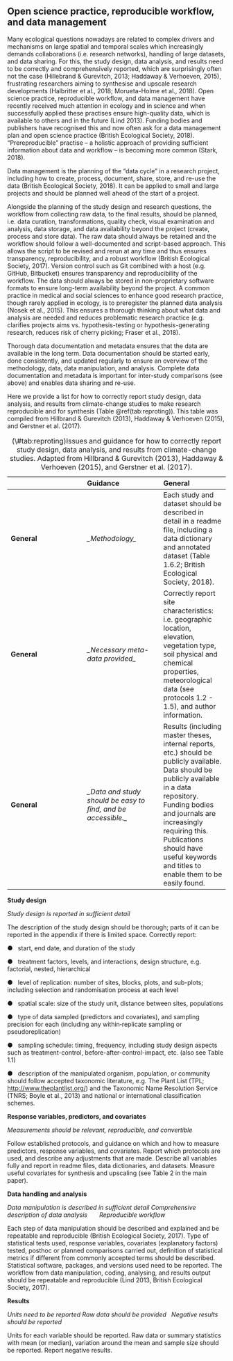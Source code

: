 

## Open science practice, reproducible workflow, and data management

Many ecological questions nowadays are related to complex drivers and mechanisms on large spatial and temporal scales which increasingly demands collaborations (i.e. research networks), handling of large datasets, and data sharing. For this, the study design, data analysis, and results need to be correctly and comprehensively reported, which are surprisingly often not the case (Hillebrand & Gurevitch, 2013; Haddaway & Verhoeven, 2015), frustrating researchers aiming to synthesise and upscale research developments (Halbritter et al., 2018; Morueta-Holme et al., 2018). Open science practice, reproducible workflow, and data management have recently received much attention in ecology and in science and when successfully applied these practises ensure high-quality data, which is available to others and in the future (Lind 2013). Funding bodies and publishers have recognised this and now often ask for a data management plan and open science practice (British Ecological Society, 2018). “Prereproducible” practise – a holistic approach of providing sufficient information about data and workflow – is becoming more common (Stark, 2018).

Data management is the planning of the “data cycle” in a research project, including how to create, process, document, share, store, and re-use the data (British Ecological Society, 2018). It can be applied to small and large projects and should be planned well ahead of the start of a project. 

Alongside the planning of the study design and research questions, the workflow from collecting raw data, to the final results, should be planned, i.e. data curation, transformations, quality check, visual examination and analysis, data storage, and data availability beyond the project (create, process and store data). The raw data should always be retained and the workflow should follow a well-documented and script-based approach. This allows the script to be revised and rerun at any time and thus ensures transparency, reproducibility, and a robust workflow (British Ecological Society, 2017). Version control such as Git combined with a host (e.g. GitHub, Bitbucket) ensures transparency and reproducibility of the workflow. The data should always be stored in non-proprietary software formats to ensure long-term availability beyond the project. A common practice in medical and social sciences to enhance good research practice, though rarely applied in ecology, is to preregister the planned data analysis (Nosek et al., 2015). This ensures a thorough thinking about what data and analysis are needed and reduces problematic research practice (e.g. clarifies projects aims vs. hypothesis-testing or hypothesis-generating research, reduces risk of cherry picking; Fraser et al., 2018).

Thorough data documentation and metadata ensures that the data are available in the long term. Data documentation should be started early, done consistently, and updated regularly to ensure an overview of the methodology, data, data manipulation, and analysis. Complete data documentation and metadata is important for inter-study comparisons (see above) and enables data sharing and re-use.

Here we provide a list for how to correctly report study design, data analysis, and results from climate-change studies to make research reproducible and for synthesis (Table \@ref(tab:reproting)). This table was compiled from Hillbrand & Gurevitch (2013), Haddaway & Verhoeven (2015), and Gerstner et al. (2017).



<table>
<caption>(\#tab:reproting)Issues and guidance for how to correctly report study design, data analysis, and results from climate-change studies. Adapted from Hillbrand &amp; Gurevitch (2013), Haddaway &amp; Verhoeven (2015), and Gerstner et al. (2017).</caption>
 <thead>
  <tr>
   <th style="text-align:left;">  </th>
   <th style="text-align:left;"> Guidance </th>
   <th style="text-align:left;"> General </th>
  </tr>
 </thead>
<tbody>
  <tr>
   <td style="text-align:left;font-weight: bold;width: 10em; "> General </td>
   <td style="text-align:left;font-style: italic;width: 10em; "> _Methodology_ </td>
   <td style="text-align:left;"> Each study and dataset should be described in detail in a readme file, including a data dictionary and annotated dataset (Table 1.6.2; British Ecological Society, 2018). </td>
  </tr>
  <tr>
   <td style="text-align:left;font-weight: bold;width: 10em; "> General </td>
   <td style="text-align:left;font-style: italic;width: 10em; "> _Necessary meta-data provided_ </td>
   <td style="text-align:left;"> Correctly report site characteristics: i.e. geographic location, elevation, vegetation type, soil physical and chemical properties, meteorological data (see protocols 1.2 - 1.5), and author information. </td>
  </tr>
  <tr>
   <td style="text-align:left;font-weight: bold;width: 10em; "> General </td>
   <td style="text-align:left;font-style: italic;width: 10em; "> _Data and study should be easy to find, and be accessible._ </td>
   <td style="text-align:left;"> Results (including master theses, internal reports, etc.) should be publicly available. Data should be publicly available in a data repository. Funding bodies and journals are increasingly requiring this. Publications should have useful keywords and titles to enable them to be easily found. </td>
  </tr>
</tbody>
</table>



**Study design**

_Study design is reported in sufficient detail_

The description of the study design should be thorough; parts of it can be reported in the appendix if there is limited space. Correctly report:

●   start, end date, and duration of the study

●   treatment factors, levels, and interactions, design structure, e.g. factorial, nested, hierarchical

●   level of replication: number of sites, blocks, plots, and sub-plots; including selection and randomisation process at each level

●   spatial scale: size of the study unit, distance between sites, populations

●   type of data sampled (predictors and covariates), and sampling precision for each (including any within‐replicate sampling or pseudoreplication)

●   sampling schedule: timing, frequency, including study design aspects such as treatment-control, before-after-control-impact, etc. (also see Table 1.1)

●   description of the manipulated organism, population, or community should follow accepted taxonomic literature, e.g. The Plant List (TPL; http://www.theplantlist.org/) and the Taxonomic Name Resolution Service (TNRS; Boyle et al., 2013) and national or international classification schemes.

**Response variables, predictors, and covariates**

_Measurements should be relevant, reproducible, and convertible_

Follow established protocols, and guidance on which and how to measure predictors, response variables, and covariates. Report which protocols are used, and describe any adjustments that are made. Describe all variables fully and report in readme files, data dictionaries, and datasets. Measure useful covariates for synthesis and upscaling (see Table 2 in the main paper).

**Data handling and analysis**

_Data manipulation is described in sufficient detail_ _Comprehensive description of data analysis_       _Reproducible workflow_

Each step of data manipulation should be described and explained and be repeatable and reproducible (British Ecological Society, 2017). Type of statistical tests used, response variables, covariates (explanatory factors) tested, posthoc or planned comparisons carried out, definition of statistical metrics if different from commonly accepted terms should be described. Statistical software, packages, and versions used need to be reported. The workflow from data manipulation, coding, analysing, and results output should be repeatable and reproducible (Lind 2013, British Ecological Society, 2017).

**Results**

_Units need to be reported_ _Raw data should be provided_   _Negative results should be reported_

Units for each variable should be reported. Raw data or summary statistics with mean (or median), variation around the mean and sample size should be reported. Report negative results.





